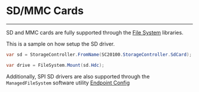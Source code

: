 # SD/MMC Cards
---
SD and MMC cards are fully supported through the [File System](file-system.md) libraries.

This is a sample on how setup the SD driver.

```cs
var sd = StorageController.FromName(SC20100.StorageController.SdCard);

var drive = FileSystem.Mount(sd.Hdc);
```

Additionally, SPI SD drivers are also supported through the `ManagedFileSystem` software utility [Endpoint Config](../configuration.md) 
